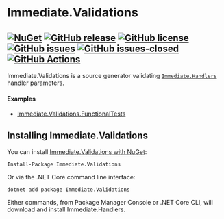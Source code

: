 # Immediate.Validations

[![NuGet](https://img.shields.io/nuget/v/Immediate.Validations.svg?style=plastic)](https://www.nuget.org/packages/Immediate.Validations/)
[![GitHub release](https://img.shields.io/github/release/ImmediatePlatform/Immediate.Validations.svg)](https://GitHub.com/ImmediatePlatform/Immediate.Validations/releases/)
[![GitHub license](https://img.shields.io/github/license/ImmediatePlatform/Immediate.Validations.svg)](https://github.com/ImmediatePlatform/Immediate.Validations/blob/master/license.txt) 
[![GitHub issues](https://img.shields.io/github/issues/ImmediatePlatform/Immediate.Validations.svg)](https://GitHub.com/ImmediatePlatform/Immediate.Validations/issues/) 
[![GitHub issues-closed](https://img.shields.io/github/issues-closed/ImmediatePlatform/Immediate.Validations.svg)](https://GitHub.com/ImmediatePlatform/Immediate.Validations/issues?q=is%3Aissue+is%3Aclosed) 
[![GitHub Actions](https://github.com/ImmediatePlatform/Immediate.Validations/actions/workflows/build.yml/badge.svg)](https://github.com/ImmediatePlatform/Immediate.Validations/actions)
---

Immediate.Validations is a source generator validating
[`Immediate.Handlers`](https://github.com/ImmediatePlatform/Immediate.Handlers) handler parameters.

#### Examples
* [Immediate.Validations.FunctionalTests](./tests/Immediate.Validations.FunctionalTests)

## Installing Immediate.Validations

You can install [Immediate.Validations with NuGet](https://www.nuget.org/packages/Immediate.Validations):

    Install-Package Immediate.Validations
    
Or via the .NET Core command line interface:

    dotnet add package Immediate.Validations

Either commands, from Package Manager Console or .NET Core CLI, will download and install Immediate.Handlers.
